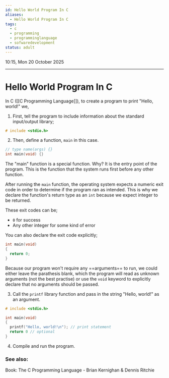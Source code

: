 ```yaml
---
id: Hello World Program In C
aliases:
  - Hello World Program In C
tags:
  - c
  - programming
  - programminglanguage
  - sofwaredevelopment
status: adult
---
```


10:15, Mon 20 October 2025

---

# Hello World Program In C

In C ([[C Programming Language]]), to create a program to print "Hello, world!" we,

1. First, tell the program to include information about the standard
   input/output library;

```c
# include <stdio.h>
```

2. Then, define a function, `main` in this case.

```c
// type name(args) {}
int main(void) {}
```

The "main" function is a special function. Why? It is the entry point of the
program. This is the function that the system runs first before any other
function.

After running the `main` function, the operating system expects a numeric exit
code in order to determine if the program ran as intended. This is why we
declare the function's return type as an `int` because we expect integer to be
returned.

These exit codes can be;

- `0` for success
- Any other integer for some kind of error

You can also declare the exit code explicitly;

```c
int main(void)
{
  return 0;
}
```

Because our program won't require any ==arguments== to run, we could either leave
the parathesis blank, which the program will read as unknown arguments (not the
best practise) or use the `void` keyword to explicitly declare that no
arguments should be passed.

3. Call the `printf` library function and pass in the string "Hello, world!" as
   an argument.

```c
# include <stdio.h>

int main(void)
{
  printf("Hello, world!\n"); // print statement
  return 0 // optional
}
```

4. Compile and run the program.

### See also:

Book: The C Programming Language - Brian Kernighan & Dennis Ritchie
